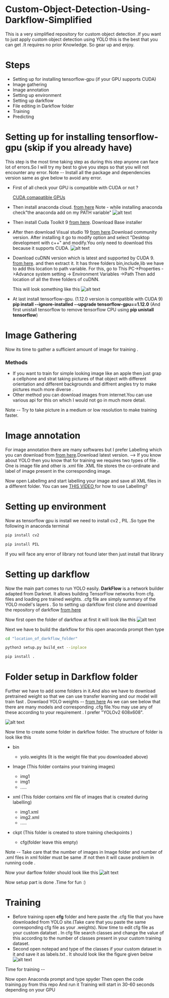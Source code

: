 # Custom-Object-Detection-Using-Darkflow-Simplified
This is a very simplified repository for custom object detection .If you want to just apply custom object detection using YOLO this is the best that you can get .It requires no prior Knowledge. So gear up and enjoy.

# Steps 
  - Setting up for installing tensorflow-gpu (if your GPU supports CUDA)
  - Image gathering 
  - Image annotation
  - Setting up environment
  - Setting up darkflow
  - File editing in Darkflow folder
  - Training
  - Predicting 
# Setting up for installing tensorflow-gpu (skip if you already have)
    
   
   This step is the most time taking step as during this step anyone can face lot of errors.So I will try my best to give you steps so that    you will not encounter any error.
   Note -- Install all the package and dependencies version same as give below to avoid any error.
   
   - First of all check your GPU is compatible with CUDA or not ?
   
     [CUDA comapatible GPUs](https://developer.nvidia.com/cuda-gpus)
   - Then install anaconda cloud.  [from here](https://www.anaconda.com/distribution/) 
     Note - while installing anaconda check"the anaconda add on my PATH variable"
     ![alt text](https://github.com/Boltuzamaki/Custom-Object-Detection-Using-Darkflow-Simplified/blob/master/images%20support%20file/anaconda.PNG)
   - Then install Cuda Toolkit 9 [from here](https://developer.nvidia.com/cuda-90-download-archive).
     Download Base installer
   - After then download Visual studio 19 [from here](https://visualstudio.microsoft.com/downloads/).Download community version.
    After installing it go to modify option and select "Desktop development with c++" and modify.You only need to download this 
    because it supports CUDA.
    ![alt text](https://github.com/Boltuzamaki/Custom-Object-Detection-Using-Darkflow-Simplified/blob/master/images%20support%20file/2.PNG)
    
   - Download cuDNN version which is latest and supported by CUDA 9. [from here](https://developer.nvidia.com/rdp/cudnn-archive).
     and then extract it.
     It has three folders bin,include,lib we have to add this location to path variable.
     For this,
     go to This PC->Properties ->Advance system setting -> Environment Variables ->Path 
     Then add location of all the three folders of cuDNN.
     
     This will look something like this
     ![alt text](https://github.com/Boltuzamaki/Custom-Object-Detection-Using-Darkflow-Simplified/blob/master/images%20support%20file/3a.png?raw=true)
     
   - At last install tensorflow-gpu. (1.12.0 version is compatible with CUDA 9)
        **pip install --ignore-installed --upgrade tensorflow-gpu==1.12.0**  (And first unistall tensorflow to remove tensorflow CPU using **pip unistall tensorflow**)
        
# Image Gathering 

Now its time to gather a sufficient amount of image for training .

### Methods 
- If you want to train for simple looking image like an apple then just grap a cellphone and strat taking pictures of that object with different orientation and different backgrounds and diffrent angles try to make pictures much more diverse .
- Other method you can download images from internet.You can use various api for this on which I would not go in much more detail.

Note -- Try to take picture in a medium or low resolution to make training faster.

# Image annotation 
For image annotation there are many softwares but I prefer LabelImg which you can download from 
[from here](https://tzutalin.github.io/labelImg/).Download latest version.
--> If you know about YOLO then you know that for training we requires two types of file . One is image file and other is .xml file .XML file stores the co-ordinate and label of image present in the corresponding image.

Now open LabelImg and start labelling your image and save all XML files in a different folder.
You can see [THIS VIDEO ](https://www.youtube.com/watch?v=p0nR2YsCY_U) for how to use LabelImg?

# Setting up environment

Now as tensorflow gpu is install we need to install cv2 , PIL .So type the following in anaconda terminal
```sh
pip install cv2
```
```sh
pip install PIL
```
If you will face any error of library not found later then just install that library 

# Setting up darkflow

Now the main part comes to run YOLO easily.
**DarkFlow** is a network builder adapted from Darknet. It allows building TensorFlow networks from cfg. files and loading pre trained weights. .cfg file are simply summary of the YOLO model's layers .
So to setting up darkflow first clone and download the repository of darkflow [from here](https://github.com/thtrieu/darkflow) 

Now first open the folder of darkflow at first it will look like this
![alt text](https://github.com/Boltuzamaki/Custom-Object-Detection-Using-Darkflow-Simplified/blob/master/images%20support%20file/im2.PNG?raw=true)

Next we have to build the darkflow for this open anaconda prompt then type 
```sh
cd "location_of_darkflow_folder"
```
```sh
python3 setup.py build_ext --inplace
```
```sh
pip install .
```

# Folder setup in Darkflow folder

Further we have to add some folders in it.And also we have to download pretrained weight so that we can use transfer learning and our model will train fast .
Downlaod YOLO weights  -- [from here](https://pjreddie.com/darknet/yolo/) 
As we can see below that there are many models and corresponding .cfg file.You may use any of these according to your requirement . I prefer "YOLOv2 608x608".

![alt text](https://github.com/Boltuzamaki/Custom-Object-Detection-Using-Darkflow-Simplified/blob/master/images%20support%20file/yolo.PNG?raw=true)

Now time to create some folder in darkflow folder.
The structure of folder is look like this 
- bin
  - yolo.weights (It is the weight file that you downloaded above)
- Image (This folder contains your training images)
  - img1
  - img1
  - .....
- xml (This folder contains xml file of images that is created during labelling)
  - img1.xml
  - img2.xml
  - .....

- ckpt (This folder is created to store training checkpoints  )
   - cfg(folder leave this empty)

Note -- Take care that the number of images in Image folder and number of .xml files in xml folder must be same .If not then it will cause problem in running code .

Now your darflow folder should look like this 
![alt text](https://github.com/Boltuzamaki/Custom-Object-Detection-Using-Darkflow-Simplified/blob/master/images%20support%20file/im3.PNG?raw=true)

Now setup part is done .Time for fun :)

# Training
- Before training open **cfg** folder and here paste the .cfg file that you have downloaded from YOLO site.(Take care that you paste the same corresponding cfg file as your .weights). Now time to edit cfg file as your custom datatset  .
In cfg file search classes and change the value of this according to the number of classes present in your custom training dataset.
- Second open notepad and type of the classes if your custom dataset in it and save it as labels.txt . It should look like the figure given below
![alt text](https://github.com/Boltuzamaki/Custom-Object-Detection-Using-Darkflow-Simplified/blob/master/images%20support%20file/label.PNG?raw=true)

Time for training -- 

Now open Anaconda prompt and type spyder
Then open the code training.py from this repo
And run it 
Training will start in 30-60 seconds depending on your GPU 

        
        
     
     
     
    
    
    
    
      
     
   
 
     
     
   
   


  
